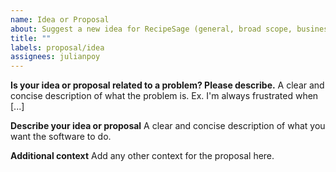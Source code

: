 ```yaml
---
name: Idea or Proposal
about: Suggest a new idea for RecipeSage (general, broad scope, business/org)
title: ""
labels: proposal/idea
assignees: julianpoy
---
```


**Is your idea or proposal related to a problem? Please describe.**
A clear and concise description of what the problem is. Ex. I'm always frustrated when [...]

**Describe your idea or proposal**
A clear and concise description of what you want the software to do.

**Additional context**
Add any other context for the proposal here.
